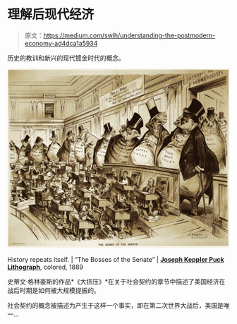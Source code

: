 # 理解后现代经济

> 原文：<https://medium.com/swlh/understanding-the-postmodern-economy-ad4dca1a5934>

历史的教训和新兴的现代镀金时代的概念。

![](img/5e5530d9f6cd2843edaaceedd9415172.png)

History repeats itself. | “The Bosses of the Senate” | [**Joseph Keppler Puck Lithograph**](https://jackholesrealm.wordpress.com/2015/06/09/the-people-yes/comment-page-1/), colored, 1889

史蒂文·格林豪斯的作品*《大挤压》*在关于社会契约的章节中描述了美国经济在战后时期是如何被大规模提振的。

社会契约的概念被描述为产生于这样一个事实，即在第二次世界大战后，美国是唯一…